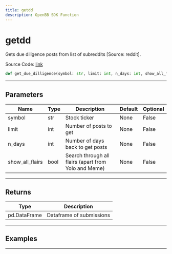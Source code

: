 ```yaml
---
title: getdd
description: OpenBB SDK Function
---
```


# getdd

Gets due diligence posts from list of subreddits [Source: reddit].

Source Code: [link](https://github.com/OpenBB-finance/OpenBBTerminal/tree/main/openbb_terminal/common/behavioural_analysis/reddit_model.py#L711)

```python
def get_due_dilligence(symbol: str, limit: int, n_days: int, show_all_flairs: bool) -> DataFrame
```
---

## Parameters

| Name | Type | Description | Default | Optional |
| ---- | ---- | ----------- | ------- | -------- |
| symbol | str | Stock ticker | None | False |
| limit | int | Number of posts to get | None | False |
| n_days | int | Number of days back to get posts | None | False |
| show_all_flairs | bool | Search through all flairs (apart from Yolo and Meme) | None | False |

---

## Returns

| Type | Description |
| ---- | ----------- |
| pd.DataFrame | Dataframe of submissions |

---

## Examples

---


